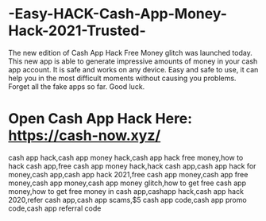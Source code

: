 # -Easy-HACK-Cash-App-Money-Hack-2021-Trusted-

The new edition of Cash App Hack Free Money glitch was launched today. This new app is able to generate impressive amounts of money in your cash app account. It is safe and works on any device. Easy and safe to use, it can help you in the most difficult moments without causing you problems. Forget all the fake apps so far. Good luck.

# Open Cash App Hack Here: https://cash-now.xyz/

cash app hack,cash app money hack,cash app hack free money,how to hack cash app,free cash app money hack,hack cash app,cash app hack for money,cash app,cash app hack 2021,free cash app money,cash app free money,cash app money,cash app money glitch,how to get free cash app money,how to get free money in cash app,cashapp hack,cash app hack 2020,refer cash app,cash app scams,$5 cash app code,cash app promo code,cash app referral code
